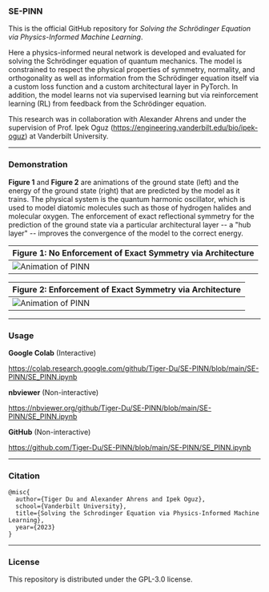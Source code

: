 ### SE-PINN

This is the official GitHub repository for _Solving the Schrödinger Equation via Physics-Informed Machine Learning_.

Here a physics-informed neural network is developed and evaluated for solving the Schrödinger equation of quantum mechanics. The model is constrained to respect the physical properties of symmetry, normality, and orthogonality as well as information from the Schrödinger equation itself via a custom loss function and a custom architectural layer in PyTorch. In addition, the model learns not via supervised learning but via reinforcement learning (RL) from feedback from the Schrödinger equation.

This research was in collaboration with Alexander Ahrens and under the supervision of Prof. Ipek Oguz (https://engineering.vanderbilt.edu/bio/ipek-oguz) at Vanderbilt University.

---

### Demonstration

__Figure 1__ and __Figure 2__ are animations of the ground state (left) and the energy of the ground state (right) that are predicted by the model as it trains. The physical system is the quantum harmonic oscillator, which is used to model diatomic molecules such as those of hydrogen halides and molecular oxygen. The enforcement of exact reflectional symmetry for the prediction of the ground state via a particular architectural layer -- a "hub layer" -- improves the convergence of the model to the correct energy.

| **Figure 1**: No Enforcement of Exact Symmetry via Architecture |
| --- |
| ![Animation of PINN](assets/animation%20(no%20symmetry).gif) |

| **Figure 2**: Enforcement of Exact Symmetry via Architecture |
| --- |
| ![Animation of PINN](assets/animation.gif) |

---

### Usage

__Google Colab__ (Interactive)

https://colab.research.google.com/github/Tiger-Du/SE-PINN/blob/main/SE-PINN/SE_PINN.ipynb

__nbviewer__ (Non-interactive)

https://nbviewer.org/github/Tiger-Du/SE-PINN/blob/main/SE-PINN/SE_PINN.ipynb

__GitHub__ (Non-interactive)

https://github.com/Tiger-Du/SE-PINN/blob/main/SE-PINN/SE_PINN.ipynb

---

### Citation

```
@misc{
  author={Tiger Du and Alexander Ahrens and Ipek Oguz},
  school={Vanderbilt University},
  title={Solving the Schrodinger Equation via Physics-Informed Machine Learning},
  year={2023}
}
```

---

### License

This repository is distributed under the GPL-3.0 license.
